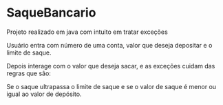 # SaqueBancario
 Projeto realizado em java com intuito em tratar exceções

 Usuário entra com número de uma conta, valor que deseja depositar
 e o limite de saque.

 Depois interage com o valor que deseja sacar, e as exceções cuidam das regras que são:

 Se o saque ultrapassa o limite de saque e se o valor de saque é menor ou igual ao valor de depósito.
